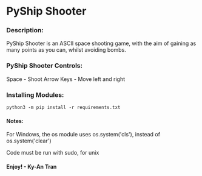 # PyShip Shooter
### Description:
PyShip Shooter is an ASCII space shooting game, with the aim of gaining as many points as you can, whilst avoiding bombs.
### PyShip Shooter Controls:
Space - Shoot
Arrow Keys - Move left and right
### Installing Modules:
    python3 -m pip install -r requirements.txt
#### Notes: 
For Windows, the os module uses os.system('cls'), instead of os.system('clear')

Code must be run with sudo, for unix
#### Enjoy! - Ky-An Tran
